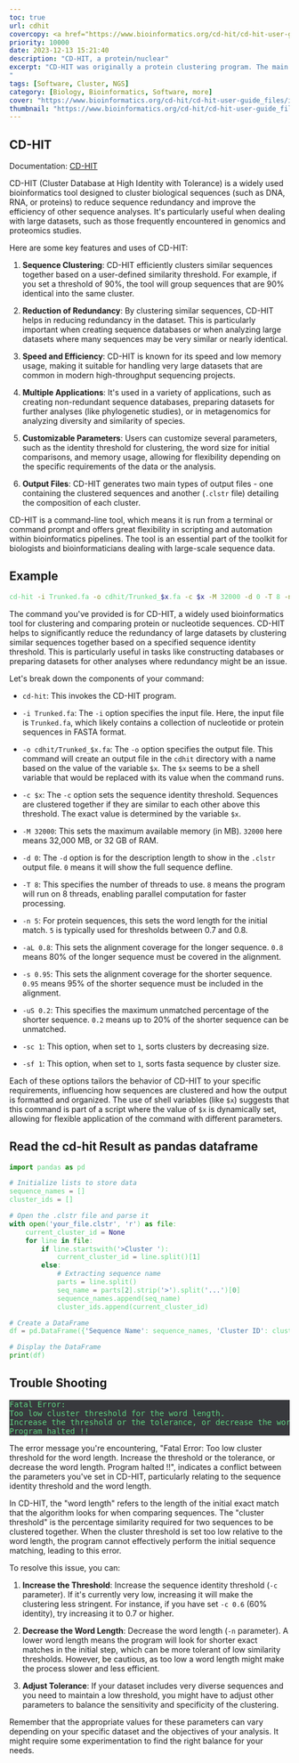 ```yaml
---
toc: true
url: cdhit
covercopy: <a href="https://www.bioinformatics.org/cd-hit/cd-hit-user-guide">© Weizhong Li</a>
priority: 10000
date: 2023-12-13 15:21:40
description: "CD-HIT, a protein/nuclear"
excerpt: "CD-HIT was originally a protein clustering program. The main advantage of this program is its ultra-fast speed. It can be hundreds of times faster than other clustering programs, for example, BLASTCLUST. Therefore it can handle very large databases, like NR. The 1st version of this program, CD-HI, was published and released in 2001. The 2nd version, called CD-HIT, was published in 2002 with significant improvements. Since 2004, CD-HIT has been hosted at bioinformatics.org as an open source project. Current CD-HIT package can perform various jobs like clustering a protein database, clustering a DNA/RNA database, comparing two databases (protein or DNA/RNA), generating protein families, and many others.
"
tags: [Software, Cluster, NGS]
category: [Biology, Bioinformatics, Software, more]
cover: "https://www.bioinformatics.org/cd-hit/cd-hit-user-guide_files/image003.jpg"
thumbnail: "https://www.bioinformatics.org/cd-hit/cd-hit-user-guide_files/image003.jpg"
---
```




 

 
## CD-HIT

Documentation: [CD-HIT](https://www.bioinformatics.org/cd-hit/cd-hit-user-guide)

CD-HIT (Cluster Database at High Identity with Tolerance) is a widely used bioinformatics tool designed to cluster biological sequences (such as DNA, RNA, or proteins) to reduce sequence redundancy and improve the efficiency of other sequence analyses. It's particularly useful when dealing with large datasets, such as those frequently encountered in genomics and proteomics studies.

Here are some key features and uses of CD-HIT:

1. **Sequence Clustering**: CD-HIT efficiently clusters similar sequences together based on a user-defined similarity threshold. For example, if you set a threshold of 90%, the tool will group sequences that are 90% identical into the same cluster.

2. **Reduction of Redundancy**: By clustering similar sequences, CD-HIT helps in reducing redundancy in the dataset. This is particularly important when creating sequence databases or when analyzing large datasets where many sequences may be very similar or nearly identical.

3. **Speed and Efficiency**: CD-HIT is known for its speed and low memory usage, making it suitable for handling very large datasets that are common in modern high-throughput sequencing projects.

4. **Multiple Applications**: It's used in a variety of applications, such as creating non-redundant sequence databases, preparing datasets for further analyses (like phylogenetic studies), or in metagenomics for analyzing diversity and similarity of species.

5. **Customizable Parameters**: Users can customize several parameters, such as the identity threshold for clustering, the word size for initial comparisons, and memory usage, allowing for flexibility depending on the specific requirements of the data or the analysis.

6. **Output Files**: CD-HIT generates two main types of output files - one containing the clustered sequences and another (`.clstr` file) detailing the composition of each cluster.

CD-HIT is a command-line tool, which means it is run from a terminal or command prompt and offers great flexibility in scripting and automation within bioinformatics pipelines. The tool is an essential part of the toolkit for biologists and bioinformaticians dealing with large-scale sequence data.

## Example

```bash
cd-hit -i Trunked.fa -o cdhit/Trunked_$x.fa -c $x -M 32000 -d 0 -T 8 -n 5 -aL 0.8 -s 0.95  -uS 0.2  -sc 1 -sf 1
```

The command you've provided is for CD-HIT, a widely used bioinformatics tool for clustering and comparing protein or nucleotide sequences. CD-HIT helps to significantly reduce the redundancy of large datasets by clustering similar sequences together based on a specified sequence identity threshold. This is particularly useful in tasks like constructing databases or preparing datasets for other analyses where redundancy might be an issue.

Let's break down the components of your command:

- `cd-hit`: This invokes the CD-HIT program.

- `-i Trunked.fa`: The `-i` option specifies the input file. Here, the input file is `Trunked.fa`, which likely contains a collection of nucleotide or protein sequences in FASTA format.

- `-o cdhit/Trunked_$x.fa`: The `-o` option specifies the output file. This command will create an output file in the `cdhit` directory with a name based on the value of the variable `$x`. The `$x` seems to be a shell variable that would be replaced with its value when the command runs.

- `-c $x`: The `-c` option sets the sequence identity threshold. Sequences are clustered together if they are similar to each other above this threshold. The exact value is determined by the variable `$x`.

- `-M 32000`: This sets the maximum available memory (in MB). `32000` here means 32,000 MB, or 32 GB of RAM.

- `-d 0`: The `-d` option is for the description length to show in the `.clstr` output file. `0` means it will show the full sequence defline.

- `-T 8`: This specifies the number of threads to use. `8` means the program will run on 8 threads, enabling parallel computation for faster processing.

- `-n 5`: For protein sequences, this sets the word length for the initial match. `5` is typically used for thresholds between 0.7 and 0.8.

- `-aL 0.8`: This sets the alignment coverage for the longer sequence. `0.8` means 80% of the longer sequence must be covered in the alignment.

- `-s 0.95`: This sets the alignment coverage for the shorter sequence. `0.95` means 95% of the shorter sequence must be included in the alignment.

- `-uS 0.2`: This specifies the maximum unmatched percentage of the shorter sequence. `0.2` means up to 20% of the shorter sequence can be unmatched.

- `-sc 1`: This option, when set to `1`, sorts clusters by decreasing size.

- `-sf 1`: This option, when set to `1`, sorts fasta sequence by cluster size.

Each of these options tailors the behavior of CD-HIT to your specific requirements, influencing how sequences are clustered and how the output is formatted and organized. The use of shell variables (like `$x`) suggests that this command is part of a script where the value of `$x` is dynamically set, allowing for flexible application of the command with different parameters.

## Read the cd-hit Result as pandas dataframe

```python
import pandas as pd

# Initialize lists to store data
sequence_names = []
cluster_ids = []

# Open the .clstr file and parse it
with open('your_file.clstr', 'r') as file:
    current_cluster_id = None
    for line in file:
        if line.startswith('>Cluster '):
            current_cluster_id = line.split()[1]
        else:
            # Extracting sequence name
            parts = line.split()
            seq_name = parts[2].strip('>').split('...')[0]
            sequence_names.append(seq_name)
            cluster_ids.append(current_cluster_id)

# Create a DataFrame
df = pd.DataFrame({'Sequence Name': sequence_names, 'Cluster ID': cluster_ids})

# Display the DataFrame
print(df)
```

## Trouble Shooting

<pre>
Fatal Error:
Too low cluster threshold for the word length.
Increase the threshold or the tolerance, or decrease the word length.
Program halted !!
</pre>

The error message you're encountering, "Fatal Error: Too low cluster threshold for the word length. Increase the threshold or the tolerance, or decrease the word length. Program halted !!", indicates a conflict between the parameters you've set in CD-HIT, particularly relating to the sequence identity threshold and the word length.

In CD-HIT, the "word length" refers to the length of the initial exact match that the algorithm looks for when comparing sequences. The "cluster threshold" is the percentage similarity required for two sequences to be clustered together. When the cluster threshold is set too low relative to the word length, the program cannot effectively perform the initial sequence matching, leading to this error.

To resolve this issue, you can:

1. **Increase the Threshold**: Increase the sequence identity threshold (`-c` parameter). If it's currently very low, increasing it will make the clustering less stringent. For instance, if you have set `-c 0.6` (60% identity), try increasing it to 0.7 or higher.

2. **Decrease the Word Length**: Decrease the word length (`-n` parameter). A lower word length means the program will look for shorter exact matches in the initial step, which can be more tolerant of low similarity thresholds. However, be cautious, as too low a word length might make the process slower and less efficient.

3. **Adjust Tolerance**: If your dataset includes very diverse sequences and you need to maintain a low threshold, you might have to adjust other parameters to balance the sensitivity and specificity of the clustering.

Remember that the appropriate values for these parameters can vary depending on your specific dataset and the objectives of your analysis. It might require some experimentation to find the right balance for your needs.

<style>
pre {
  background-color:#38393d;
  color: #5fd381;
}
</style>
